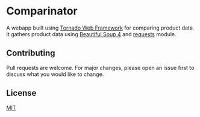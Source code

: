 # Comparinator
A webapp built using [Tornado Web Framework](https://www.tornadoweb.org/en/stable/) for comparing product data.
It gathers product data using [Beautiful Soup 4](https://beautiful-soup-4.readthedocs.io/en/latest/) and [requests](https://docs.python-requests.org/en/master/) module.

## Contributing
Pull requests are welcome. For major changes, please open an issue first to discuss what you would like to change.

## License
[MIT](https://choosealicense.com/licenses/mit/)
